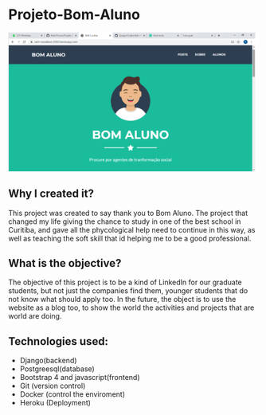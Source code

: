 # Projeto-Bom-Aluno

![Alt text](./static/images/site.png?raw=true "Title")

## Why I created it?
This project was created to say thank you to Bom Aluno. The project that changed my life giving the chance to study in one of the best school in Curitiba, and gave all the phycological help need to continue in this way, as well as teaching the soft skill that id helping me to be a good professional.

## What is the objective?
The objective of this project is to be a kind of LinkedIn for our graduate students, but not just the companies find them, younger students that do not know what should apply too. In the future, the object is to use the website as a blog too, to show the world the activities and projects that are world are doing.

## Technologies used:
- Django(backend)
- Postgreesql(database)
- Bootstrap 4 and javascript(frontend)
- Git (version control)
- Docker (control the enviroment)
- Heroku (Deployment)

